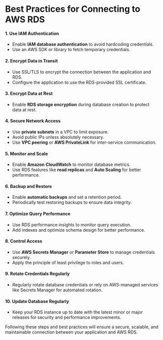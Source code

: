 # Best Practices for Connecting to AWS RDS

#### 1. **Use IAM Authentication**
   - Enable **IAM database authentication** to avoid hardcoding credentials.
   - Use an AWS SDK or library to fetch temporary credentials.

#### 2. **Encrypt Data in Transit**
   - Use SSL/TLS to encrypt the connection between the application and RDS.
   - Configure the application to use the RDS-provided SSL certificate.

#### 3. **Encrypt Data at Rest**
   - Enable **RDS storage encryption** during database creation to protect data at rest.

#### 4. **Secure Network Access**
   - Use **private subnets** in a VPC to limit exposure.
   - Avoid public IPs unless absolutely necessary.
   - Use **VPC peering** or **AWS PrivateLink** for inter-service communication.

#### 5. **Monitor and Scale**
   - Enable **Amazon CloudWatch** to monitor database metrics.
   - Use RDS features like **read replicas** and **Auto Scaling** for better performance.

#### 6. **Backup and Restore**
   - Enable **automatic backups** and set a retention period.
   - Periodically test restoring backups to ensure data integrity.

#### 7. **Optimize Query Performance**
   - Use RDS performance insights to monitor query execution.
   - Add indexes and optimize schema design for better performance.

#### 8. **Control Access**
   - Use **AWS Secrets Manager** or **Parameter Store** to manage credentials securely.
   - Apply the principle of least privilege to roles and users.

#### 9. **Rotate Credentials Regularly**
   - Regularly rotate database credentials or rely on AWS-managed services like Secrets Manager for automated rotation.

#### 10. **Update Database Regularly**
   - Keep your RDS instance up to date with the latest minor or major releases for security and performance improvements.

Following these steps and best practices will ensure a secure, scalable, and maintainable connection between your application and AWS RDS.